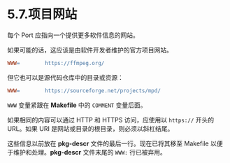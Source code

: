 # 5.7.项目网站

每个 Port 应指向一个提供更多软件信息的网站。

如果可能的话，这应该是由软件开发者维护的官方项目网站。

```makefile
WWW=		https://ffmpeg.org/
```

但它也可以是源代码仓库中的目录或资源：

```makefile
WWW=		https://sourceforge.net/projects/mpd/
```

`WWW` 变量紧跟在 **Makefile** 中的 `COMMENT` 变量后面。

如果相同的内容可以通过 HTTP 和 HTTPS 访问，应使用以 `https://` 开头的 URL。如果 URI 是网站或目录的根目录，则必须以斜杠结尾。

这些信息以前放在 **pkg-descr** 文件的最后一行。现在已将其移至 Makefile 以便于维护和处理。**pkg-descr** 文件末尾的 `WWW:` 行已被弃用。
